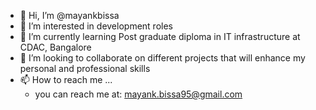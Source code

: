 - 👋 Hi, I’m @mayankbissa
- 👀 I’m interested in development roles
- 🌱 I’m currently learning Post graduate diploma in IT infrastructure at CDAC, Bangalore
- 💞️ I’m looking to collaborate on different projects that will enhance my personal and professional skills
- 📫 How to reach me ...
     - you can reach me at: mayank.bissa95@gmail.com 

<!---
mayankbissa/mayankbissa is a ✨ special ✨ repository because its `README.md` (this file) appears on your GitHub profile.
You can click the Preview link to take a look at your changes.
--->
